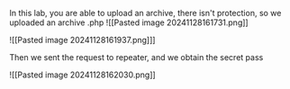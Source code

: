 In this lab, you are able to upload an archive, there isn't protection, so we uploaded an archive .php 
![[Pasted image 20241128161731.png]]

![[Pasted image 20241128161937.png]]]

Then we sent the request to repeater, and we obtain the secret pass

![[Pasted image 20241128162030.png]]
